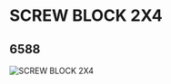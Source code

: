 # SCREW BLOCK 2X4
## 6588
![SCREW BLOCK 2X4](https://lc-www-live-s.legocdn.com/media/bricks/5/2/658824.jpg)